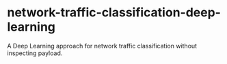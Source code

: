 # network-traffic-classification-deep-learning
A Deep Learning approach for network traffic classification without inspecting payload.
